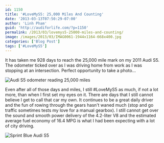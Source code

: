 ```yaml
---
id: 1150
title: '#LoveMyS5: 25,000 Miles And Counting'
date: '2013-03-13T07:50:29-07:00'
author: 'Linh Pham'
guid: 'http://audiforlife.com/?p=1150'
permalink: /2013/03/lovemys5-25000-miles-and-counting/
image: /images/2013/03/IMAG0061-1944x1164-668x400.jpg
categories: ['Blog Post']
tags: ['#LoveMyS5']
---
```


It has taken me 928 days to reach the 25,000 mile mark on my 2011 Audi S5. The odometer ticked over as I was driving home from work as I was stopping at an intersection. Perfect opportunity to take a photo...

![Audi S5 odometer reading 25,000 miles](/images/2013/03/IMAG0061-1944x1164.jpg)

Even after all of those days and miles, I still #LoveMyS5 as much, if not a lot more, than when I first set my eyes on it. There are days that I still cannot believe I get to call that car my own. It continues to be a great daily driver and the fun of rowing through the gears hasn't waned much (stop and go traffic sometimes tests my love for a manual gearbox). I still cannot get over the sound and smooth power delivery of the 4.2-liter V8 and the estimated average fuel economy of 16.4 MPG is what I had been expecting with a lot of city driving.

![Sprint Blue Audi S5](/images/2013/03/DSC_0049.jpg)
